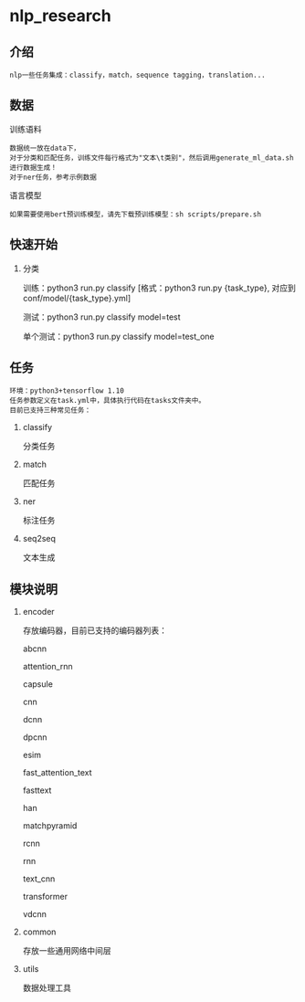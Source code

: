 # nlp_research


## 介绍
  
    nlp一些任务集成：classify，match，sequence tagging，translation...

## 数据
训练语料

    数据统一放在data下，
    对于分类和匹配任务，训练文件每行格式为"文本\t类别"，然后调用generate_ml_data.sh进行数据生成！
    对于ner任务，参考示例数据

语言模型

    如果需要使用bert预训练模型，请先下载预训练模型：sh scripts/prepare.sh
  
## 快速开始


1. 分类
  
    训练：python3 run.py classify 
        [格式：python3 run.py {task_type}, 对应到conf/model/{task_type}.yml]
    
    测试：python3 run.py classify model=test
    
    单个测试：python3 run.py classify model=test_one

## 任务

    环境：python3+tensorflow 1.10
    任务参数定义在task.yml中，具体执行代码在tasks文件夹中。
    目前已支持三种常见任务：

1. classify

    分类任务

2. match

    匹配任务

3. ner

    标注任务

4. seq2seq

    文本生成

## 模块说明

1. encoder

  
    存放编码器，目前已支持的编码器列表：
    
    abcnn
    
    attention_rnn
    
    capsule
    
    cnn
    
    dcnn
    
    dpcnn
    
    esim
    
    fast_attention_text
    
    fasttext
    
    han
    
    matchpyramid
    
    rcnn
    
    rnn
    
    text_cnn
    
    transformer
    
    vdcnn
    

2. common

  
    存放一些通用网络中间层

3. utils

  
    数据处理工具

